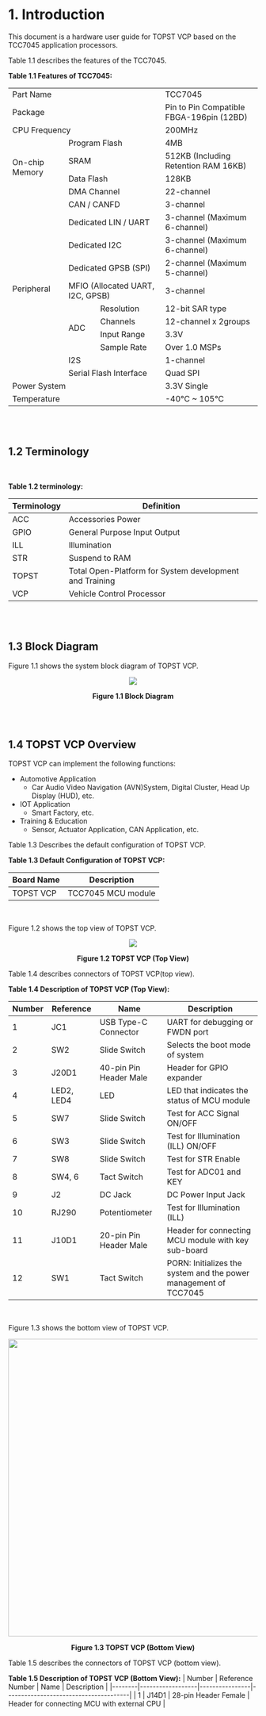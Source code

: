 # 1. Introduction


This document is a hardware user guide for TOPST VCP based on the TCC7045 application processors.

Table 1.1 describes the features of the TCC7045.  

**Table 1.1 Features of TCC7045:**   

<table align="center">
  <td colspan="3">Part Name</td>
    <td>TCC7045</td>
  </tr>
  <td colspan="3">Package</td>
    <td>Pin to Pin Compatible FBGA-196pin (12BD)</td>
  </tr>
  <td colspan="3">CPU Frequency</td>
    <td>200MHz</td>
  </tr>
  <tr>
    <td rowspan="4">On-chip Memory</td>
    <td colspan="2">Program Flash</td>
    <td>4MB</td>
  </tr>
  <tr>
    <td colspan="2">SRAM</td>
    <td>512KB (Including Retention RAM 16KB)</td>
  </tr>
  <tr>
    <td colspan="2">Data Flash</td>
    <td>128KB</td>
  </tr>
  <tr>
    <td colspan="2">DMA Channel</td>
    <td>22-channel</td>
  </tr>
  <tr>
    <td rowspan="12">Peripheral</td>
  <tr>
    <td colspan="2">CAN / CANFD</td>
    <td>3-channel</td>
  </tr>
  <tr>
    <td colspan="2">Dedicated LIN / UART</td>
    <td>3-channel (Maximum 6-channel)</td>
  </tr>
  <tr>
    <td colspan="2">Dedicated I2C</td>
    <td>3-channel (Maximum 6-channel)</td>
  </tr>
  <tr>
    <td colspan="2">Dedicated GPSB (SPI)</td>
    <td>2-channel (Maximum 5-channel)</td>
  </tr>
  <tr>
    <td colspan="2">MFIO (Allocated UART, I2C, GPSB)</td>
    <td>3-channel</td>
  <tr>
    <td rowspan="4">ADC</td>
    <td>Resolution</td>
    <td>12-bit SAR type</td>
  </tr>
  <tr>
    <td>Channels</td>
    <td>12-channel x 2groups</td>
  </tr>
  <tr>
    <td>Input Range</td>
    <td>3.3V</td>
  </tr>
  <tr>
    <td>Sample Rate</td>
    <td>Over 1.0 MSPs</td>
  </tr>
  <tr>
    <td colspan="2">I2S</td>
    <td>1-channel</td>
  </tr>
  <tr>
    <td colspan="2">Serial Flash Interface</td>
    <td>Quad SPI</td>
  </tr>
  <td colspan="3">Power System</td>
    <td>3.3V Single</td>
  </tr>
  <td colspan="3">Temperature</td>
    <td>-40°C ~ 105°C</td>
  </tr>
</table>

<br/><br/>

## 1.2 Terminology  

<br/>

**Table 1.2 terminology:**  

| Terminology | Definition                                              |
|-------------|---------------------------------------------------------|
| ACC         | Accessories Power                                       |
| GPIO        | General Purpose Input Output                            |
| ILL         | Illumination                                            |
| STR         | Suspend to RAM                                          |
| TOPST       | Total Open-Platform for System development and Training |
| VCP         | Vehicle Control Processor                               |

<br/><br/>

## 1.3 Block Diagram

Figure 1.1 shows the system block diagram of TOPST VCP.  

<p align="center"><img src="https://github.com/Topst-Dev/Documentation/assets/161264431/176d5d74-3786-488c-95c3-30229d3babf9"></p>
<p align="center"><strong>Figure 1.1 Block Diagram</strong></p>

<br/><br/>

## 1.4 TOPST VCP Overview
TOPST VCP can implement the following functions:
- Automotive Application
  - Car Audio Video Navigation (AVN)System, Digital Cluster, Head Up Display (HUD), etc.
- IOT Application
  - Smart Factory, etc.
- Training & Education
  - Sensor, Actuator Application, CAN Application, etc.


Table 1.3 Describes the default configuration of TOPST VCP.  

**Table 1.3 Default Configuration of TOPST VCP:**  

| Board Name | Description            |
|------------|------------------------|
| TOPST VCP  | TCC7045 MCU module     |  

<br/>

Figure 1.2 shows the top view of TOPST VCP.  

<p align="center"><img src="https://github.com/topst-development/Documentation/assets/161264431/2ebe1e60-954c-46ad-83b2-a6b99561d6f1"></p>  
<p align="center"><strong>Figure 1.2 TOPST VCP (Top View)</strong>


Table 1.4 describes connectors of TOPST VCP(top view).  

**Table 1.4 Description of TOPST VCP (Top View):**  

| Number | Reference  | Name                    | Description                                                       | 
|--------|------------|-------------------------|-------------------------------------------------------------------|
| 1      | JC1        | USB Type-C Connector    | UART for debugging or FWDN port                                   |
| 2      | SW2        | Slide Switch            | Selects the boot mode of system                                   |
| 3      | J20D1      | 40-pin Pin Header Male  | Header for GPIO expander                                          |
| 4      | LED2, LED4 | LED                     | LED that indicates the status of MCU module                       |
| 5      | SW7        | Slide Switch            | Test for ACC Signal ON/OFF                                        |
| 6      | SW3        | Slide Switch            | Test for Illumination (ILL) ON/OFF                                |
| 7      | SW8        | Slide Switch            | Test for STR Enable                                               |
| 8      | SW4, 6     | Tact Switch             | Test for ADC01 and KEY                                            |
| 9      | J2         | DC Jack                 | DC Power Input Jack                                               |
| 10     | RJ290      | Potentiometer           | Test for Illumination (ILL)                                       |
| 11     | J10D1      | 20-pin Pin Header Male  | Header for connecting MCU module with key sub-board               |
| 12     | SW1        | Tact Switch             | PORN: Initializes the system and the power management of TCC7045  |


<br/>
 
Figure 1.3 shows the bottom view of TOPST VCP.
<p align="center"><img src="https://github.com/topst-development/Documentation/assets/161264431/4ab2fd93-2636-43e5-ae78-34de76534687" width="900", height="600"></p>  
<p align="center"><strong>Figure 1.3 TOPST VCP (Bottom View)</strong></p>


Table 1.5 describes the connectors of TOPST VCP (bottom view).  

**Table 1.5 Description of TOPST VCP (Bottom View):**
| Number | Reference Number | Name           | Description                           |
|--------|------------------|----------------|---------------------------------------|
| 1      | J14D1            | 28-pin Header Female | Header for connecting MCU with external CPU |
